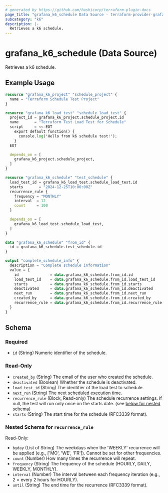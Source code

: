 ```yaml
---
# generated by https://github.com/hashicorp/terraform-plugin-docs
page_title: "grafana_k6_schedule Data Source - terraform-provider-grafana"
subcategory: "k6"
description: |-
  Retrieves a k6 schedule.
---
```


# grafana_k6_schedule (Data Source)

Retrieves a k6 schedule.

## Example Usage

```terraform
resource "grafana_k6_project" "schedule_project" {
  name = "Terraform Schedule Test Project"
}

resource "grafana_k6_load_test" "schedule_load_test" {
  project_id = grafana_k6_project.schedule_project.id
  name       = "Terraform Test Load Test for Schedule"
  script     = <<-EOT
    export default function() {
      console.log('Hello from k6 schedule test!');
    }
  EOT

  depends_on = [
    grafana_k6_project.schedule_project,
  ]
}

resource "grafana_k6_schedule" "test_schedule" {
  load_test_id = grafana_k6_load_test.schedule_load_test.id
  starts       = "2024-12-25T10:00:00Z"
  recurrence_rule {
    frequency = "MONTHLY"
    interval  = 12
    count     = 100
  }

  depends_on = [
    grafana_k6_load_test.schedule_load_test,
  ]
}

data "grafana_k6_schedule" "from_id" {
  id = grafana_k6_schedule.test_schedule.id
}

output "complete_schedule_info" {
  description = "Complete schedule information"
  value = {
    id              = data.grafana_k6_schedule.from_id.id
    load_test_id    = data.grafana_k6_schedule.from_id.load_test_id
    starts          = data.grafana_k6_schedule.from_id.starts
    deactivated     = data.grafana_k6_schedule.from_id.deactivated
    next_run        = data.grafana_k6_schedule.from_id.next_run
    created_by      = data.grafana_k6_schedule.from_id.created_by
    recurrence_rule = data.grafana_k6_schedule.from_id.recurrence_rule
  }
}
```

<!-- schema generated by tfplugindocs -->
## Schema

### Required

- `id` (String) Numeric identifier of the schedule.

### Read-Only

- `created_by` (String) The email of the user who created the schedule.
- `deactivated` (Boolean) Whether the schedule is deactivated.
- `load_test_id` (String) The identifier of the load test to schedule.
- `next_run` (String) The next scheduled execution time.
- `recurrence_rule` (Block, Read-only) The schedule recurrence settings. If null, the test will run only once on the starts date. (see [below for nested schema](#nestedblock--recurrence_rule))
- `starts` (String) The start time for the schedule (RFC3339 format).

<a id="nestedblock--recurrence_rule"></a>
### Nested Schema for `recurrence_rule`

Read-Only:

- `byday` (List of String) The weekdays when the 'WEEKLY' recurrence will be applied (e.g., ['MO', 'WE', 'FR']). Cannot be set for other frequencies.
- `count` (Number) How many times the recurrence will repeat.
- `frequency` (String) The frequency of the schedule (HOURLY, DAILY, WEEKLY, MONTHLY).
- `interval` (Number) The interval between each frequency iteration (e.g., 2 = every 2 hours for HOURLY).
- `until` (String) The end time for the recurrence (RFC3339 format).
